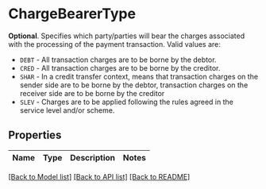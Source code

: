 # ChargeBearerType

__Optional__. Specifies which party/parties will bear the charges associated with the processing of the payment transaction. Valid values are:<ul><li>`DEBT` - All transaction charges are to be borne by the debtor.</li><li>`CRED` - All transaction charges are to be borne by the creditor.</li><li>`SHAR` - In a credit transfer context, means that transaction charges on the sender side are to be borne by the debtor, transaction charges on the receiver side are to be borne by the creditor</li><li>`SLEV` - Charges are to be applied following the rules agreed in the service level and/or scheme.</li></ul>
## Properties
Name | Type | Description | Notes
------------ | ------------- | ------------- | -------------

[[Back to Model list]](../README.md#documentation-for-models) [[Back to API list]](../README.md#documentation-for-api-endpoints) [[Back to README]](../README.md)


